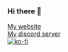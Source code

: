 ### Hi there 👋  

[My website](https://zyrafaq.com)  
[My discord server](https://discord.com/invite/bZxyTVUP5g)  
[![ko-fi](https://ko-fi.com/img/githubbutton_sm.svg)](https://ko-fi.com/F2F81A9EXU)
